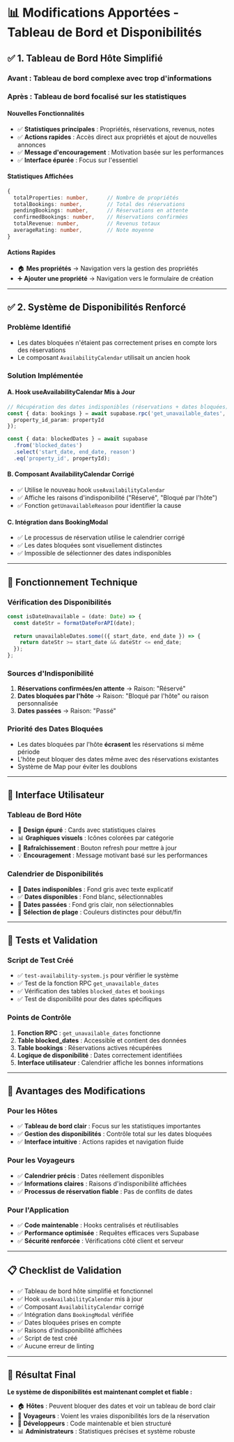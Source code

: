 # 📊 Modifications Apportées - Tableau de Bord et Disponibilités

## ✅ 1. Tableau de Bord Hôte Simplifié

### **Avant** : Tableau de bord complexe avec trop d'informations
### **Après** : Tableau de bord focalisé sur les statistiques

#### **Nouvelles Fonctionnalités**
- ✅ **Statistiques principales** : Propriétés, réservations, revenus, notes
- ✅ **Actions rapides** : Accès direct aux propriétés et ajout de nouvelles annonces
- ✅ **Message d'encouragement** : Motivation basée sur les performances
- ✅ **Interface épurée** : Focus sur l'essentiel

#### **Statistiques Affichées**
```typescript
{
  totalProperties: number,      // Nombre de propriétés
  totalBookings: number,        // Total des réservations
  pendingBookings: number,      // Réservations en attente
  confirmedBookings: number,    // Réservations confirmées
  totalRevenue: number,         // Revenus totaux
  averageRating: number,        // Note moyenne
}
```

#### **Actions Rapides**
- 🏠 **Mes propriétés** → Navigation vers la gestion des propriétés
- ➕ **Ajouter une propriété** → Navigation vers le formulaire de création

---

## ✅ 2. Système de Disponibilités Renforcé

### **Problème Identifié**
- Les dates bloquées n'étaient pas correctement prises en compte lors des réservations
- Le composant `AvailabilityCalendar` utilisait un ancien hook

### **Solution Implémentée**

#### **A. Hook useAvailabilityCalendar Mis à Jour**
```typescript
// Récupération des dates indisponibles (réservations + dates bloquées)
const { data: bookings } = await supabase.rpc('get_unavailable_dates', {
  property_id_param: propertyId
});

const { data: blockedDates } = await supabase
  .from('blocked_dates')
  .select('start_date, end_date, reason')
  .eq('property_id', propertyId);
```

#### **B. Composant AvailabilityCalendar Corrigé**
- ✅ Utilise le nouveau hook `useAvailabilityCalendar`
- ✅ Affiche les raisons d'indisponibilité ("Réservé", "Bloqué par l'hôte")
- ✅ Fonction `getUnavailableReason` pour identifier la cause

#### **C. Intégration dans BookingModal**
- ✅ Le processus de réservation utilise le calendrier corrigé
- ✅ Les dates bloquées sont visuellement distinctes
- ✅ Impossible de sélectionner des dates indisponibles

---

## 🔧 Fonctionnement Technique

### **Vérification des Disponibilités**
```typescript
const isDateUnavailable = (date: Date) => {
  const dateStr = formatDateForAPI(date);
  
  return unavailableDates.some(({ start_date, end_date }) => {
    return dateStr >= start_date && dateStr <= end_date;
  });
};
```

### **Sources d'Indisponibilité**
1. **Réservations confirmées/en attente** → Raison: "Réservé"
2. **Dates bloquées par l'hôte** → Raison: "Bloqué par l'hôte" ou raison personnalisée
3. **Dates passées** → Raison: "Passé"

### **Priorité des Dates Bloquées**
- Les dates bloquées par l'hôte **écrasent** les réservations si même période
- L'hôte peut bloquer des dates même avec des réservations existantes
- Système de Map pour éviter les doublons

---

## 📱 Interface Utilisateur

### **Tableau de Bord Hôte**
- 🎨 **Design épuré** : Cards avec statistiques claires
- 📊 **Graphiques visuels** : Icônes colorées par catégorie
- 🔄 **Rafraîchissement** : Bouton refresh pour mettre à jour
- 💡 **Encouragement** : Message motivant basé sur les performances

### **Calendrier de Disponibilités**
- 🚫 **Dates indisponibles** : Fond gris avec texte explicatif
- ✅ **Dates disponibles** : Fond blanc, sélectionnables
- 📅 **Dates passées** : Fond gris clair, non sélectionnables
- 🎯 **Sélection de plage** : Couleurs distinctes pour début/fin

---

## 🧪 Tests et Validation

### **Script de Test Créé**
- ✅ `test-availability-system.js` pour vérifier le système
- ✅ Test de la fonction RPC `get_unavailable_dates`
- ✅ Vérification des tables `blocked_dates` et `bookings`
- ✅ Test de disponibilité pour des dates spécifiques

### **Points de Contrôle**
1. **Fonction RPC** : `get_unavailable_dates` fonctionne
2. **Table blocked_dates** : Accessible et contient des données
3. **Table bookings** : Réservations actives récupérées
4. **Logique de disponibilité** : Dates correctement identifiées
5. **Interface utilisateur** : Calendrier affiche les bonnes informations

---

## 🚀 Avantages des Modifications

### **Pour les Hôtes**
- ✅ **Tableau de bord clair** : Focus sur les statistiques importantes
- ✅ **Gestion des disponibilités** : Contrôle total sur les dates bloquées
- ✅ **Interface intuitive** : Actions rapides et navigation fluide

### **Pour les Voyageurs**
- ✅ **Calendrier précis** : Dates réellement disponibles
- ✅ **Informations claires** : Raisons d'indisponibilité affichées
- ✅ **Processus de réservation fiable** : Pas de conflits de dates

### **Pour l'Application**
- ✅ **Code maintenable** : Hooks centralisés et réutilisables
- ✅ **Performance optimisée** : Requêtes efficaces vers Supabase
- ✅ **Sécurité renforcée** : Vérifications côté client et serveur

---

## 📋 Checklist de Validation

- ✅ Tableau de bord hôte simplifié et fonctionnel
- ✅ Hook `useAvailabilityCalendar` mis à jour
- ✅ Composant `AvailabilityCalendar` corrigé
- ✅ Intégration dans `BookingModal` vérifiée
- ✅ Dates bloquées prises en compte
- ✅ Raisons d'indisponibilité affichées
- ✅ Script de test créé
- ✅ Aucune erreur de linting

---

## 🎯 Résultat Final

**Le système de disponibilités est maintenant complet et fiable :**
- 🏠 **Hôtes** : Peuvent bloquer des dates et voir un tableau de bord clair
- 🧳 **Voyageurs** : Voient les vraies disponibilités lors de la réservation
- 🔧 **Développeurs** : Code maintenable et bien structuré
- 📊 **Administrateurs** : Statistiques précises et système robuste
